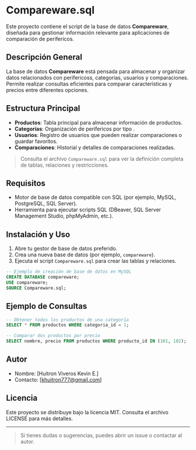 # Compareware.sql

Este proyecto contiene el script de la base de datos **Compareware**, diseñada para gestionar información relevante para aplicaciones de comparación de perifericos.

## Descripción General
La base de datos **Compareware** está pensada para almacenar y organizar datos relacionados con perifericoss, categorías, usuarios y comparaciones. Permite realizar consultas eficientes para comparar características y precios entre diferentes opciones.

## Estructura Principal
- **Productos**: Tabla principal para almacenar información de productos.
- **Categorías**: Organización de perifericos por tipo .
- **Usuarios**: Registro de usuarios que pueden realizar comparaciones o guardar favoritos.
- **Comparaciones**: Historial y detalles de comparaciones realizadas.

> Consulta el archivo `Compareware.sql` para ver la definición completa de tablas, relaciones y restricciones.

## Requisitos
- Motor de base de datos compatible con SQL (por ejemplo, MySQL, PostgreSQL, SQL Server).
- Herramienta para ejecutar scripts SQL (DBeaver, SQL Server Management Studio, phpMyAdmin, etc.).

## Instalación y Uso
1. Abre tu gestor de base de datos preferido.
2. Crea una nueva base de datos (por ejemplo, `compareware`).
3. Ejecuta el script `Compareware.sql` para crear las tablas y relaciones.

```sql
-- Ejemplo de creación de base de datos en MySQL
CREATE DATABASE compareware;
USE compareware;
SOURCE Compareware.sql;
```

## Ejemplo de Consultas
```sql
-- Obtener todos los productos de una categoría
SELECT * FROM productos WHERE categoria_id = 1;

-- Comparar dos productos por precio
SELECT nombre, precio FROM productos WHERE producto_id IN (101, 102);
```

## Autor
- Nombre: [Huitron Viveros Kevin E.]
- Contacto: [khuitron777@gmail.com]

## Licencia
Este proyecto se distribuye bajo la licencia MIT. Consulta el archivo LICENSE para más detalles.

---

> Si tienes dudas o sugerencias, puedes abrir un issue o contactar al autor.
